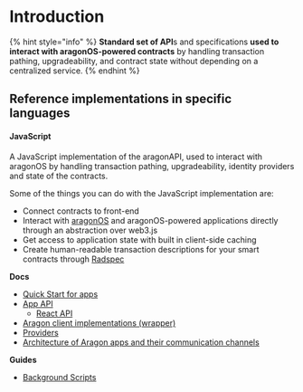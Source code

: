 # Introduction

{% hint style="info" %}
**Standard set of API**s and specifications **used to interact with aragonOS-powered contracts** by handling transaction pathing, upgradeability, and contract state without depending on a centralized service.
{% endhint %}

## Reference implementations in specific languages <a href="#reference-implementations-in-specific-languages" id="reference-implementations-in-specific-languages"></a>

#### JavaScript <a href="#javascript" id="javascript"></a>

A JavaScript implementation of the aragonAPI, used to interact with aragonOS by handling transaction pathing, upgradeability, identity providers and state of the contracts.

Some of the things you can do with the JavaScript implementation are:

* Connect contracts to front-end
* Interact with [aragonOS](../aragonos/) and aragonOS-powered applications directly through an abstraction over web3.js
* Get access to application state with built in client-side caching
* Create human-readable transaction descriptions for your smart contracts through [Radspec](../the-basics/human-readable-transactions.md)

**Docs**

* [Quick Start for apps](javascript/quick-start.md)
* [App API](javascript/app-api.md)
  * [React API](javascript/react-api.md)
* [Aragon client implementations (wrapper)](javascript/wrapper.md)
* [Providers](javascript/providers.md)
* [Architecture of Aragon apps and their communication channels](javascript/architecture-off-apps.md)

**Guides**

* [Background Scripts](javascript/background-scripts.md)

